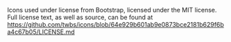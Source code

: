 Icons used under license from Bootstrap, licensed under the MIT license. 
Full license text, as well as source, can be found at 
https://github.com/twbs/icons/blob/64e929b601ab9e0873bce2181b629f6ba4c67b05/LICENSE.md
